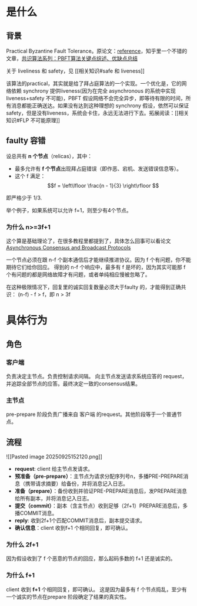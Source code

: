 # 是什么

## 背景
Practical Byzantine Fault Tolerance。原论文：[reference](http://pmg.csail.mit.edu/papers/osdi99.pdf)，知乎里一个不错的文章，[共识算法系列：PBFT算法关键点综述、优缺点总结](https://zhuanlan.zhihu.com/p/53897982)

关于 liveliness 和 safety，见 [[相关知识#safe 和 liveness]]

该算法的practical，其实就是给了拜占庭算法的一个实现。一个优化是，它的网络依赖 synchrony 提供liveness(因为在完全 asynchronous 的系统中实现 liveness+safety 不可能)，PBFT 假设网络不会完全异步，即等待有限的时间，所有消息都能正确送达。如果没有达到这种理想的 synchrony 假设，依然可以保证 safety，但是没有liveness，系统会卡住，永远无法进行下去。拓展阅读：[[相关知识#FLP 不可能原理]]

## faulty 容错

设总共有 **n 个节点**（relicas），其中：

- 最多允许有 **f 个节点**出现拜占庭错误（即作恶、宕机、发送错误信息等）。
- 这个 f 满足： 
$$f = \left\lfloor \frac{n - 1}{3} \right\rfloor
 $$

即严格少于 1/3. 

举个例子，如果系统可以允许 f=1，则至少有4个节点。


### 为什么 n>=3f+1
这个算是基础理论了，在很多教程里都提到了，具体怎么回事可以看论文[Asynchronous Consensus and Broadcast Protocols](https://dl.acm.org/doi/pdf/10.1145/4221.214134)

一个节点必须在跟 n-f 个副本通信后才能继续推进协议。因为 f 个有问题，你不能期待它们给你回应。
得到的 n-f 个响应中，最多有 f 是坏的，因为其实可能那 f 个有问题的都是网络故障才有问题，或者单纯相应慢被忽略了。

在这种极限情况下，回复里的诚实回复数量必须大于faulty 的，才能得到正确共识：
(n-f) - f > f，即 n > 3f

# 具体行为

## 角色
### 客户端
负责决定主节点。负责控制请求间隔。
向主节点发送请求系统应答的 request，并追踪全部节点的应答。最终决定一致的consensus结果。

### 主节点
pre-prepare 阶段负责广播来自 客户端 的request。其他阶段等于一个普通节点。

## 流程
![[Pasted image 20250925152120.png]]
- **request**: client 给主节点发请求。
- **预准备（pre-prepare）**：主节点为请求分配序列号n，多播PRE-PREPARE消息（携带请求摘要）给备份，并将消息记入日志。
- **准备（prepare）**：备份收到并验证PRE-PREPARE消息后，发PREPARE消息给所有副本，并将消息记入日志。
- **提交（commit）**：副本（含主节点）收到足够（2f+1）PREPARE消息后，多播COMMIT消息。
- **reply**: 收到2f+1个匹配COMMIT消息后，副本提交请求。
- **确认信息**：client  收到f+1 个相同回复，即可确认。

### 为什么 2f+1
因为假设收到了 f 个恶意的节点的回应，那么起码多数的 f+1 还是诚实的。

### 为什么 f+1
client  收到 **f+1** 个相同回复，即可确认。
这是因为最多有 f 个节点捣乱，至少有一个诚实的节点在prepare 阶段确定了结果的真实性。




